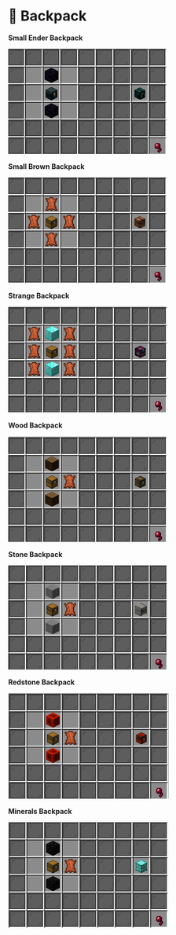 # 🎒 Backpack

**Small Ender Backpack**

![](<../.gitbook/assets/image (3).png>)

**Small Brown Backpack**

![](<../.gitbook/assets/image (49).png>)

**Strange Backpack**

![](<../.gitbook/assets/image (50).png>)

**Wood Backpack**

![](<../.gitbook/assets/image (1).png>)

**Stone Backpack**

![](<../.gitbook/assets/image (4).png>)

**Redstone Backpack**

![](<../.gitbook/assets/image (2).png>)

**Minerals Backpack**

![](../.gitbook/assets/image.png)
